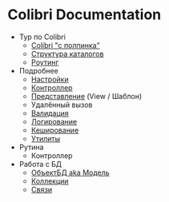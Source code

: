 Colibri Documentation
=====================

- Тур по Colibri
  - [Colibri "с полпинка"](/quick.md)
  - [Структура каталогов](/folders.md)
  - [Роутинг](/routing.md)
- Подробнее
  - [Настройки](/config.md)
  - [Контроллер](/controller.md)
  - [Представление](/view.md) (View / Шаблон)
  - Удалённый вызов
  - [Валидация](/validation.md)
  - [Логирование](/log.md)
  - [Кеширование](/cache.md)
  - [Утилиты](/utils.md)
- Рутина
  - Контроллер
- Работа с БД
  - [ОбъектБД aka Модель](/object.md)
  - [Коллекции](/collection.md)
  - [Связи](/relations.md)
